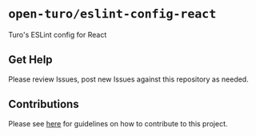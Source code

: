 # `open-turo/eslint-config-react`
Turo's ESLint config for React

## Get Help

Please review Issues, post new Issues against this repository as needed.

## Contributions

Please see [here](https://github.com/open-turo/contributions) for guidelines on how to contribute to this project.

